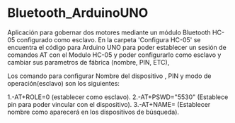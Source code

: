 # Bluetooth_ArduinoUNO

Aplicación para gobernar dos motores mediante un módulo Bluetooth HC-05 configurado como esclavo.
En la carpeta 'Configura HC-05' se encuentra el código para Arduino UNO para poder establecer un sesión de comandos AT 
con el Modulo HC-05 y poder configurarlo como esclavo y cambiar sus parametros de fábrica (nombre, PIN, ETC),

Los comando para configurar Nombre del dispositivo , PIN y modo de operación(esclavo) son los siguientes:

1.-AT+ROLE=0 (establecer como esclavo).
2.-AT+PSWD="5530" (Establece pin para poder vincular con el dispositivo).
3.-AT+NAME=<Nombre> (Establecer nombre como aparecerá en los dispositivos de búsqueda).

